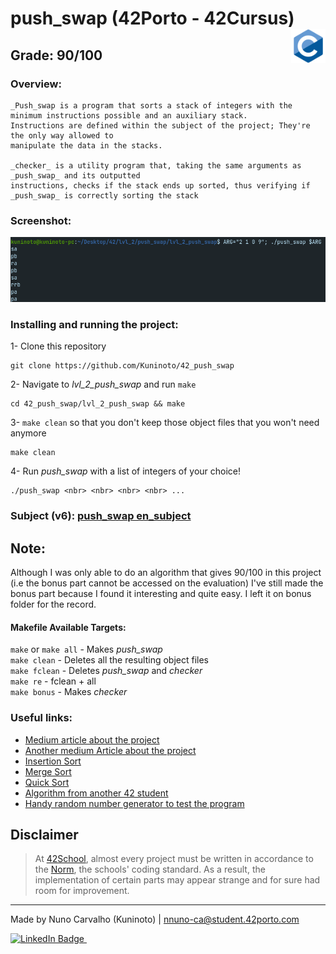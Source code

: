# push_swap (42Porto - 42Cursus) <img src="https://github.com/devicons/devicon/blob/master/icons/c/c-original.svg" title="C" alt="C Logo" width="55" height="55" align="right" />&nbsp;  

## Grade: 90/100

### Overview:
	_Push_swap is a program that sorts a stack of integers with the minimum instructions possible and an auxiliary stack.
	Instructions are defined within the subject of the project; They're the only way allowed to
    manipulate the data in the stacks.

    _checker_ is a utility program that, taking the same arguments as _push_swap_ and its outputted 
    instructions, checks if the stack ends up sorted, thus verifying if _push_swap_ is correctly sorting the stack


###  Screenshot:
![](./extras/screenshot.png)

### Installing and running the project:

1- Clone this repository
	
	git clone https://github.com/Kuninoto/42_push_swap
2- Navigate to _lvl_2_push_swap_ and run `make`
	
	cd 42_push_swap/lvl_2_push_swap && make
3- `make clean` so that you don't keep those object files that you won't need anymore

	make clean
4- Run _push_swap_ with a list of integers of your choice!

	./push_swap <nbr> <nbr> <nbr> <nbr> ...

###  Subject (v6): [push_swap en_subject](./extras/en.subject_push_swap.pdf)

## Note:
Although I was only able to do an algorithm that gives 90/100 in this project (i.e the bonus part cannot be accessed on the evaluation)
I've still made the bonus part because I found it interesting and quite easy. I left it on bonus folder for the record. 

#### Makefile Available Targets:  
`make` or `make all` - Makes _push_swap_   
`make clean` - Deletes all the resulting object files   
`make fclean` - Deletes _push_swap_ and _checker_  
`make re` - fclean + all  
`make bonus` - Makes _checker_    

### Useful links:  
- [Medium article about the project](https://medium.com/@jamierobertdawson/push-swap-the-least-amount-of-moves-with-two-stacks-d1e76a71789a)
- [Another medium Article about the project](https://medium.com/nerd-for-tech/push-swap-tutorial-fa746e6aba1e)
- [Insertion Sort](https://www.geeksforgeeks.org/insertion-sort/)
- [Merge Sort](https://www.geeksforgeeks.org/merge-sort/)
- [Quick Sort](https://www.geeksforgeeks.org/quick-sort/)
- [Algorithm from another 42 student](https://www.youtube.com/watch?v=7KW59UO55TQ)
- [Handy random number generator to test the program](https://numbergenerator.org/randomnumbergenerator/1-100#!numbers=500&low=1&high=500&unique=true&csv=&oddeven=&oddqty=0&sorted=false&addfilters=)

## Disclaimer
> At [42School](https://en.wikipedia.org/wiki/42_(school)), almost every project must be written in accordance to the [Norm](./extras/en_norm.pdf), the schools' coding standard. As a result, the implementation of certain parts may appear strange and for sure had room for improvement.

---
Made by Nuno Carvalho (Kuninoto) | nnuno-ca@student.42porto.com  
<div id="badge"> <a href="https://www.linkedin.com/in/nuno-carvalho-218822247"/> <img src="https://img.shields.io/badge/LinkedIn-blue?style=for-the-badge&logo=linkedin&logoColor=white" alt="LinkedIn Badge"/>&nbsp;
